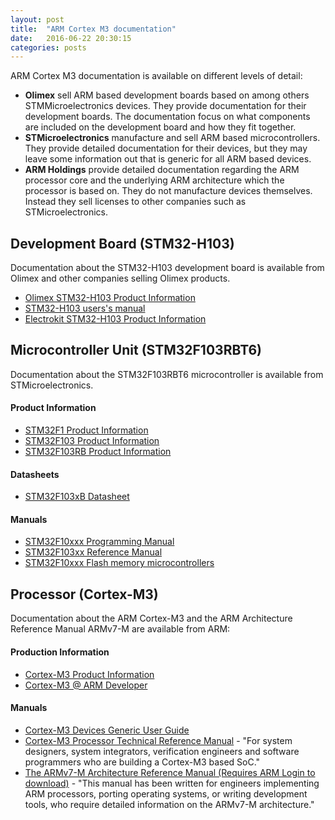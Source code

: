 ```yaml
---
layout: post
title:  "ARM Cortex M3 documentation"
date:   2016-06-22 20:30:15
categories: posts
---
```


ARM Cortex M3 documentation is available on different levels of detail:

* __Olimex__ sell ARM based development boards based on among others STMMicroelectronics devices. They provide documentation for their development boards. The documentation focus on what components are included on the development board and how they fit together.
* __STMicroelectronics__ manufacture and sell ARM based microcontrollers. They provide detailed documentation for their devices, but they may leave some information out that is generic for all ARM based devices.
* __ARM Holdings__ provide detailed documentation regarding the ARM processor core and the underlying ARM architecture which the processor is based on. They do not manufacture devices themselves. Instead they sell licenses to other companies such as STMicroelectronics.

## Development Board (STM32-H103)

Documentation about the STM32-H103 development board is available from Olimex and other companies selling Olimex products.

* [Olimex STM32-H103 Product Information](https://www.olimex.com/Products/ARM/ST/STM32-H103/)
* [STM32-H103 users's manual](https://www.olimex.com/Products/ARM/ST/STM32-H103/resources/STM32-H103.pdf)
* [Electrokit STM32-H103 Product Information](http://www.electrokit.com/stm32h103-utvecklingskort-cortexm3.49727)

## Microcontroller Unit (STM32F103RBT6)

Documentation about the STM32F103RBT6 microcontroller is available from STMicroelectronics.

#### Product Information

* [STM32F1 Product Information](http://www.st.com/content/st_com/en/products/microcontrollers/stm32-32-bit-arm-cortex-mcus/stm32f1-series.html?querycriteria=productId=SS1031)
* [STM32F103 Product Information](http://www.st.com/content/st_com/en/products/microcontrollers/stm32-32-bit-arm-cortex-mcus/stm32f1-series/stm32f103.html?querycriteria=productId=LN1565)
* [STM32F103RB Product Information](http://www.st.com/content/st_com/en/products/microcontrollers/stm32-32-bit-arm-cortex-mcus/stm32f1-series/stm32f103/stm32f103rb.html)

#### Datasheets

* [STM32F103xB Datasheet](http://www.st.com/resource/en/datasheet/stm32f103rb.pdf)

#### Manuals

* [STM32F10xxx Programming Manual](http://www.st.com/resource/en/programming_manual/cd00228163.pdf)
* [STM32F103xx Reference Manual](http://www.st.com/resource/en/reference_manual/cd00171190.pdf)
* [STM32F10xxx Flash memory microcontrollers](http://www.st.com/resource/en/programming_manual/cd00283419.pdf)

## Processor (Cortex-M3)

Documentation about the ARM Cortex-M3 and the ARM Architecture Reference Manual ARMv7-M are available from ARM:

#### Production Information

* [Cortex-M3 Product Information](http://www.arm.com/products/processors/cortex-m/cortex-m3.php)
* [Cortex-M3 @ ARM Developer](https://developer.arm.com/products/processors/cortex-m/cortex-m3)

#### Manuals

* [Cortex-M3 Devices Generic User Guide](http://infocenter.arm.com/help/topic/com.arm.doc.dui0552a/DUI0552A_cortex_m3_dgug.pdf)
* [Cortex-M3 Processor Technical Reference Manual](http://infocenter.arm.com/help/topic/com.arm.doc.100165_0201_00_en/arm_cortexm3_processor_trm_100165_0201_00_en.pdf) - "For system designers, system integrators, verification engineers and software programmers who are building a Cortex-M3 based SoC."
* [The ARMv7-M Architecture Reference Manual (Requires ARM Login to download)](http://infocenter.arm.com/help/index.jsp?topic=/com.arm.doc.ddi0403e.b/index.html) - "This manual has been written for engineers implementing ARM processors, porting operating systems, or writing development tools, who require detailed information on the ARMv7-M architecture."
